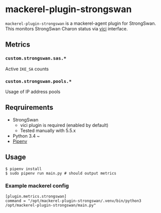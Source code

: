 # mackerel-plugin-strongswan

`mackerel-plugin-strongswan` is a mackerel-agent plugin for StrongSwan. This monitors StrongSwan Charon status via [vici](https://wiki.strongswan.org/projects/strongswan/wiki/VICI) interface.

## Metrics

### `custom.strongswan.sas.*`

Active `IKE_SA` counts

### `custon.strongswan.pools.*`

Usage of IP address pools

## Reqruirements

- StrongSwan
  - vici plugin is required (enabled by default)
  - Tested manually with 5.5.x
- Python 3.4 ~
- [Pipenv](https://github.com/pypa/pipenv)

## Usage

```
$ pipenv install
$ sudo pipenv run main.py # should output metrics
```

### Example mackerel config

```
[plugin.metrics.strongswan]
command = "/opt/mackerel-plugin-strongswan/.venv/bin/python3 /opt/mackerel-plugin-strongswan/main.py"
```
